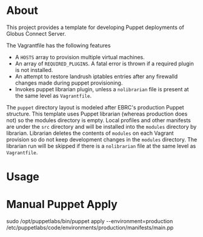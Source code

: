 
About
=======

This project provides a template for developing Puppet deployments of
Globus Connect Server.


The Vagrantfile has the following features

  - A `HOSTS` array to provision multiple virtual machines.
  - An array of `REQUIRED_PLUGINS`. A fatal error is thrown if a
  required plugin is not installed.
  - An attempt to restore landrush iptables entries after any firewalld
  changes made during puppet provisioning.
  - Invokes puppet librarian plugin, unless a `nolibrarian` file is
  present at the same level as `Vagrantfile`.
  
The `puppet` directory layout is modeled after EBRC's production Puppet
structure. This template uses Puppet librarian (whereas production does
not) so the modules directory is empty. Local profiles and other
manifests are under the `src` directory and will be installed into the
`modules` directory by librarian. Librarian deletes the contents of
`modules` on each Vagrant provision so do not keep development changes
in the `modules` directory. The librarian run will be skipped if there
is a `nolibrarian` file at the same level as `Vagrantfile`.

Usage
=======


Manual Puppet Apply
=======

sudo /opt/puppetlabs/bin/puppet apply --environment=production /etc/puppetlabs/code/environments/production/manifests/main.pp
